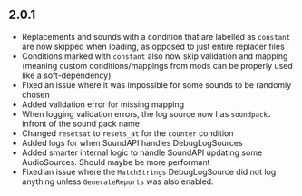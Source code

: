 ## 2.0.1
- Replacements and sounds with a condition that are labelled as `constant` are now skipped when loading, as opposed to just entire replacer files
- Conditions marked with `constant` also now skip validation and mapping (meaning custom conditions/mappings from mods can be properly used like a soft-dependency)
- Fixed an issue where it was impossible for some sounds to be randomly chosen
- Added validation error for missing mapping
- When logging validation errors, the log source now has `soundpack.` infront of the sound pack name
- Changed `resetsat` to `resets_at` for the `counter` condition
- Added logs for when SoundAPI handles DebugLogSources
- Added smarter internal logic to handle SoundAPI updating some AudioSources. Should maybe be more performant
- Fixed an issue where the `MatchStrings` DebugLogSource did not log anything unless `GenerateReports` was also enabled.